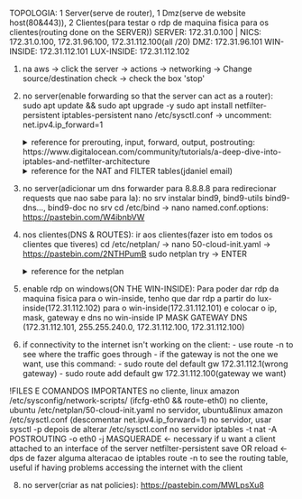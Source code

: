 TOPOLOGIA: 1 Server(serve de router), 1 Dmz(serve de website host(80&443)), 2 Clientes(para testar o rdp de maquina fisica para os clientes(routing done on the SERVER))
SERVER: 172.31.0.100 | NICS: 172.31.0.100, 172.31.96.100, 172.31.112.100(all /20)
DMZ: 172.31.96.101
WIN-INSIDE: 172.31.112.101
LUX-INSIDE: 172.31.112.102

1) na aws -> click the server -> actions -> networking -> Change source/destination check -> check the box 'stop'

2) no server(enable forwarding so that the server can act as a router):
    sudo apt update && sudo apt upgrade -y
    sudo apt install netfilter-persistent iptables-persistent
    nano /etc/sysctl.conf -> uncomment: net.ipv4.ip_forward=1

    <details>
      <summary>reference for prerouting, input, forward, output, postrouting: https://www.digitalocean.com/community/tutorials/a-deep-dive-into-iptables-and-netfilter-architecture</summary>
        https://pastebin.com/SxhJmhrm
    </details>


    <details>
      <summary>reference for the NAT and FILTER tables(jdaniel email)</summary>
      practical examples(substituir os tracos('-'), esses nao funcionam):
        https://pastebin.com/7D90FwF5

      specific examples(substituir os tracos('-'), esses nao funcionam):
         https://pastebin.com/dLYVkAaS

      
      #Criar Falso Servidor de Echo - TCP
      socat -v tcp-l:1234,fork exec:'/bin/cat' &
      #Criar Falso Servidor de Echo - TCP
      socat -v udp-l:1234,fork exec:'/bin/cat' &

      #Testar Portas de Servidor - TCP
      netcat -u host port
      #Testar Portas de Servidor - UDP
      netcat -u host port

      cd /proc
      find . | grep vlan
      ipv4.conf.ens33.proxy_arp_pvlan=1
      </details>

3) no server(adicionar um dns forwarder para 8.8.8.8 para redirecionar requests que nao sabe para la):
    no srv instalar bind9, bind9-utils bind9-dns..., bind9-doc
    no srv cd /etc/bind -> nano named.conf.options: https://pastebin.com/W4ibnbVW
    

4) nos clientes(DNS & ROUTES):
    ir aos clientes(fazer isto em todos os clientes que tiveres) cd /etc/netplan/ -> nano 50-cloud-init.yaml -> https://pastebin.com/2NTHPumB
    sudo netplan try -> ENTER

    <details>
      <summary>reference for the netplan</summary>
      https://pastebin.com/uxBEM3mg
    </details>

5) enable rdp on windows(ON THE WIN-INSIDE):
    Para poder dar rdp da maquina fisica para o win-inside, tenho que dar rdp a partir do lux-inside(172.31.112.102) para o win-inside(172.31.112.101) e colocar o ip, mask, gateway e dns no win-inside
          IP              MASK          GATEWAY          DNS
    (172.31.112.101, 255.255.240.0, 172.31.112.100, 172.31.112.100)



6) if connectivity to the internet isn't working on the client:
       - use route -n to see where the traffic goes through
       - if the gateway is not the one we want, use this command:
            - sudo route del default gw 172.31.112.1(wrong gateway)
            - sudo route add default gw 172.31.112.100(gateway we want)


!FILES E COMANDOS IMPORTANTES
    no cliente, linux amazon  /etc/sysconfig/network-scripts/ (ifcfg-eth0 && route-eth0)
    no cliente, ubuntu /etc/netplan/50-cloud-init.yaml
    no servidor, ubuntu&linux amazon /etc/sysctl.conf (descomentar net.ipv4.ip_forward=1)
    no servidor, usar sysctl -p depois de alterar /etc/sysctl.conf
    no servidor iptables -t nat -A POSTROUTING -o eth0 -j MASQUERADE <- necessary if u want a client attached to an interface of the server
    netfilter-persistent save OR reload <- dps de fazer alguma alteracao de iptables
    route -n to see the routing table, useful if having problems accessing the internet with the client

8) no server(criar as nat policies): https://pastebin.com/MWLpsXu8
